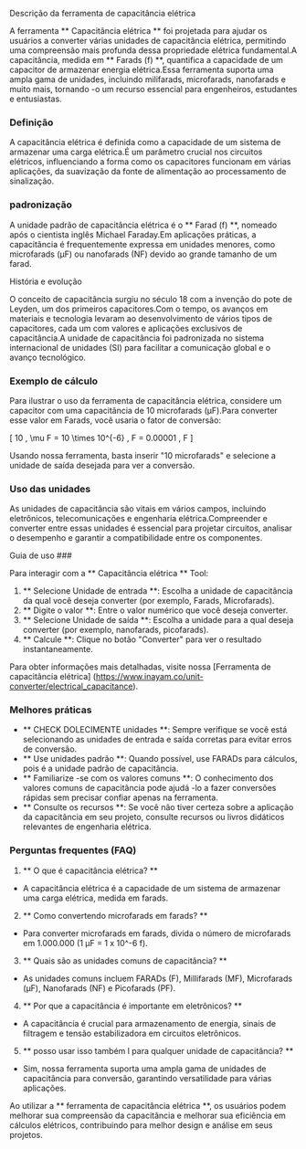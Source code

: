 Descrição da ferramenta de capacitância elétrica

A ferramenta ** Capacitância elétrica ** foi projetada para ajudar os usuários a converter várias unidades de capacitância elétrica, permitindo uma compreensão mais profunda dessa propriedade elétrica fundamental.A capacitância, medida em ** Farads (f) **, quantifica a capacidade de um capacitor de armazenar energia elétrica.Essa ferramenta suporta uma ampla gama de unidades, incluindo milifarads, microfarads, nanofarads e muito mais, tornando -o um recurso essencial para engenheiros, estudantes e entusiastas.

### Definição

A capacitância elétrica é definida como a capacidade de um sistema de armazenar uma carga elétrica.É um parâmetro crucial nos circuitos elétricos, influenciando a forma como os capacitores funcionam em várias aplicações, da suavização da fonte de alimentação ao processamento de sinalização.

### padronização

A unidade padrão de capacitância elétrica é o ** Farad (f) **, nomeado após o cientista inglês Michael Faraday.Em aplicações práticas, a capacitância é frequentemente expressa em unidades menores, como microfarads (µF) ou nanofarads (NF) devido ao grande tamanho de um farad.

História e evolução

O conceito de capacitância surgiu no século 18 com a invenção do pote de Leyden, um dos primeiros capacitores.Com o tempo, os avanços em materiais e tecnologia levaram ao desenvolvimento de vários tipos de capacitores, cada um com valores e aplicações exclusivos de capacitância.A unidade de capacitância foi padronizada no sistema internacional de unidades (SI) para facilitar a comunicação global e o avanço tecnológico.

### Exemplo de cálculo

Para ilustrar o uso da ferramenta de capacitância elétrica, considere um capacitor com uma capacitância de 10 microfarads (µF).Para converter esse valor em Farads, você usaria o fator de conversão:

\[ 10 \, \mu F = 10 \times 10^{-6} \, F = 0.00001 \, F \]

Usando nossa ferramenta, basta inserir "10 microfarads" e selecione a unidade de saída desejada para ver a conversão.

### Uso das unidades

As unidades de capacitância são vitais em vários campos, incluindo eletrônicos, telecomunicações e engenharia elétrica.Compreender e converter entre essas unidades é essencial para projetar circuitos, analisar o desempenho e garantir a compatibilidade entre os componentes.

Guia de uso ###

Para interagir com a ** Capacitância elétrica ** Tool:

1. ** Selecione Unidade de entrada **: Escolha a unidade de capacitância da qual você deseja converter (por exemplo, Farads, Microfarads).
2. ** Digite o valor **: Entre o valor numérico que você deseja converter.
3. ** Selecione Unidade de saída **: Escolha a unidade para a qual deseja converter (por exemplo, nanofarads, picofarads).
4. ** Calcule **: Clique no botão "Converter" para ver o resultado instantaneamente.

Para obter informações mais detalhadas, visite nossa [Ferramenta de capacitância elétrica] (https://www.inayam.co/unit-converter/electrical_capacitance).

### Melhores práticas

- ** CHECK DOLECIMENTE unidades **: Sempre verifique se você está selecionando as unidades de entrada e saída corretas para evitar erros de conversão.
- ** Use unidades padrão **: Quando possível, use FARADs para cálculos, pois é a unidade padrão de capacitância.
- ** Familiarize -se com os valores comuns **: O conhecimento dos valores comuns de capacitância pode ajudá -lo a fazer conversões rápidas sem precisar confiar apenas na ferramenta.
- ** Consulte os recursos **: Se você não tiver certeza sobre a aplicação da capacitância em seu projeto, consulte recursos ou livros didáticos relevantes de engenharia elétrica.

### Perguntas frequentes (FAQ)

1. ** O que é capacitância elétrica? **
- A capacitância elétrica é a capacidade de um sistema de armazenar uma carga elétrica, medida em farads.

2. ** Como convertendo microfarads em farads? **
- Para converter microfarads em farads, divida o número de microfarads em 1.000.000 (1 µF = 1 x 10^-6 f).

3. ** Quais são as unidades comuns de capacitância? **
- As unidades comuns incluem FARADs (F), Millifarads (MF), Microfarads (µF), Nanofarads (NF) e Picofarads (PF).

4. ** Por que a capacitância é importante em eletrônicos? **
- A capacitância é crucial para armazenamento de energia, sinais de filtragem e tensão estabilizadora em circuitos eletrônicos.

5. ** posso usar isso também l para qualquer unidade de capacitância? **
- Sim, nossa ferramenta suporta uma ampla gama de unidades de capacitância para conversão, garantindo versatilidade para várias aplicações.

Ao utilizar a ** ferramenta de capacitância elétrica **, os usuários podem melhorar sua compreensão da capacitância e melhorar sua eficiência em cálculos elétricos, contribuindo para melhor design e análise em seus projetos.